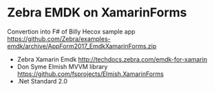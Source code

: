 # Zebra EMDK on XamarinForms

Convertion into F# of Billy Hecox sample app  https://github.com/Zebra/examples-emdk/archive/AppForm2017_EmdkXamarinForms.zip

* Zebra Xamarin Emdk http://techdocs.zebra.com/emdk-for-xamarin
* Don Syme Elmish MVVM library https://github.com/fsprojects/Elmish.XamarinForms
* .Net Standard 2.0